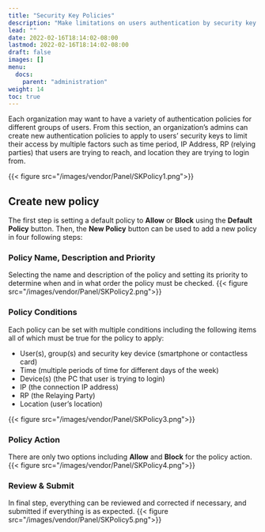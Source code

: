 ```yaml
---
title: "Security Key Policies"
description: "Make limitations on users authentication by security key policies"
lead: ""
date: 2022-02-16T18:14:02-08:00
lastmod: 2022-02-16T18:14:02-08:00
draft: false
images: []
menu:
  docs:
    parent: "administration"
weight: 14
toc: true
---
```


Each organization may want to have a variety of authentication policies for different groups of users. From this section, an organization’s admins can create new authentication policies to apply to users’ security keys to limit their access by multiple factors such as time period, IP Address, RP (relying parties) that users are trying to reach, and location they are trying to login from.

{{< figure src="/images/vendor/Panel/SKPolicy1.png">}}

## Create new policy

The first step is setting a default policy to **Allow** or **Block** using the **Default Policy** button. Then, the **New Policy** button can be used to add a new policy in four following steps:

### Policy Name, Description and Priority

Selecting the name and description of the policy and setting its priority to determine when and in what order the policy must be checked.
{{< figure src="/images/vendor/Panel/SKPolicy2.png">}}

### Policy Conditions

Each policy can be set with multiple conditions including the following items all of which must be true for the policy to apply:

- User(s), group(s) and security key device (smartphone or contactless card)
- Time (multiple periods of time for different days of the week)
- Device(s) (the PC that user is trying to login)
- IP (the connection IP address)
- RP (the Relaying Party)
- Location (user’s location)

{{< figure src="/images/vendor/Panel/SKPolicy3.png">}}

### Policy Action

There are only two options including **Allow** and **Block** for the policy action.
{{< figure src="/images/vendor/Panel/SKPolicy4.png">}}

### Review & Submit

In final step, everything can be reviewed and corrected if necessary, and submitted if everything is as expected.
{{< figure src="/images/vendor/Panel/SKPolicy5.png">}}
